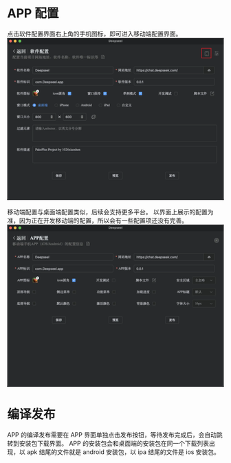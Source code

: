 # APP 配置

点击软件配置界面右上角的手机图标，即可进入移动端配置界面。
![](../static/imgs/phone1.webp)

移动端配置与桌面端配置类似，后续会支持更多平台。
以界面上展示的配置为准，因为正在开发移动端的配置，所以会有一些配置项还没有完善。
![](../static/imgs/phone2.webp)

# 编译发布

APP 的编译发布需要在 APP 界面单独点击发布按钮，等待发布完成后，会自动跳转到安装包下载界面。
APP 的安装包会和桌面端的安装包在同一个下载列表出现，以 apk 结尾的文件就是 android 安装包，以 ipa 结尾的文件是 ios 安装包。
